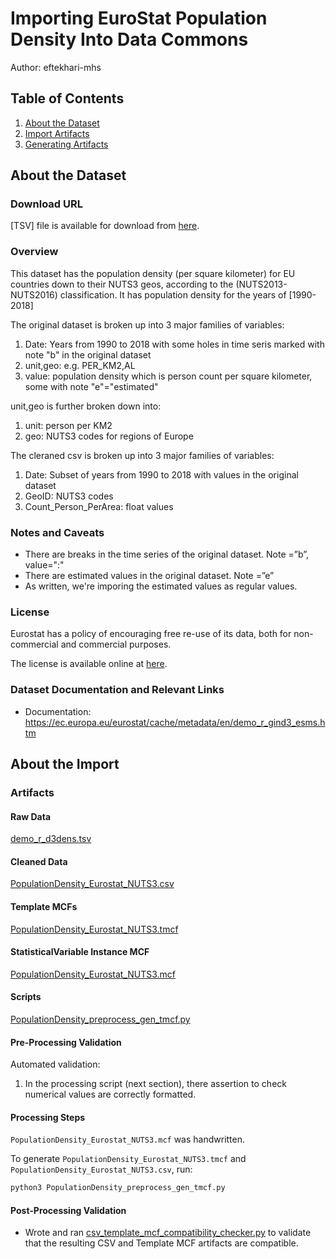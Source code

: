 # Importing EuroStat Population Density Into Data Commons
Author: eftekhari-mhs

## Table of Contents

1. [About the Dataset](#about-the-dataset)
1. [Import Artifacts](#import-artifacts)
1. [Generating Artifacts](#generating-artifacts)

## About the Dataset

### Download URL

[TSV] file is available for download from [here](https://ec.europa.eu/eurostat/estat-navtree-portlet-prod/BulkDownloadListing?file=data/demo_r_d3dens.tsv.gz).

### Overview

This dataset has the population density (per square kilometer) for EU countries down to their NUTS3 geos, according to the (NUTS2013-NUTS2016) classification. It has population density for the years of [1990-2018]


The original dataset is broken up into 3 major families of variables:
1. Date: Years from 1990 to 2018 with some holes in time seris marked with note "b" in the original dataset
2. unit,geo: e.g. PER_KM2,AL	
3. value: population density which is person count per square kilometer, some with note "e"="estimated"

unit,geo is further broken down into:
1. unit: person per KM2
2. geo: NUTS3 codes for regions of Europe

The cleraned csv is broken up into 3 major families of variables:
1. Date: Subset of years from 1990 to 2018 with values in the original dataset
2. GeoID: NUTS3 codes
3. Count_Person_PerArea: float values 

### Notes and Caveats

- There are breaks in the time series of the original dataset. Note =”b”, value=":"
- There are estimated values in the original dataset. Note =”e”
- As written, we're imporing the estimated values as regular values.


### License

Eurostat has a policy of encouraging free re-use of its data, both for non-commercial and commercial purposes. 

The license is available online at [here](https://ec.europa.eu/eurostat/about/policies/copyright).

### Dataset Documentation and Relevant Links 

- Documentation: <https://ec.europa.eu/eurostat/cache/metadata/en/demo_r_gind3_esms.htm>

## About the Import

### Artifacts

#### Raw Data
[demo_r_d3dens.tsv](./demo_r_d3dens.tsv)

#### Cleaned Data
[PopulationDensity_Eurostat_NUTS3.csv](./PopulationDensity_Eurostat_NUTS3.csv)

#### Template MCFs
[PopulationDensity_Eurostat_NUTS3.tmcf](./PopulationDensity_Eurostat_NUTS3.tmcf)

#### StatisticalVariable Instance MCF
[PopulationDensity_Eurostat_NUTS3.mcf](./PopulationDensity_Eurostat_NUTS3.mcf)

#### Scripts
[PopulationDensity_preprocess_gen_tmcf.py](./PopulationDensity_preprocess_gen_tmcf.py)

#### Pre-Processing Validation

Automated validation:
1. In the processing script (next section), there assertion to check numerical values are correctly formatted.

#### Processing Steps

`PopulationDensity_Eurostat_NUTS3.mcf` was handwritten.

To generate `PopulationDensity_Eurostat_NUTS3.tmcf` and `PopulationDensity_Eurostat_NUTS3.csv`, run:

```bash
python3 PopulationDensity_preprocess_gen_tmcf.py
```

#### Post-Processing Validation

- Wrote and ran
  [csv_template_mcf_compatibility_checker.py](./csv_template_mcf_compatibility_checker.py)
  to validate that the resulting CSV and Template MCF artifacts are
  compatible.

